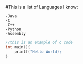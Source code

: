 #This is a list of Languages I know:

	-Java
	-C
	-C++
	-Python
	-Assembly

```c
//this is an example of c code
int main(){
	printf("Hello World);
}
```
